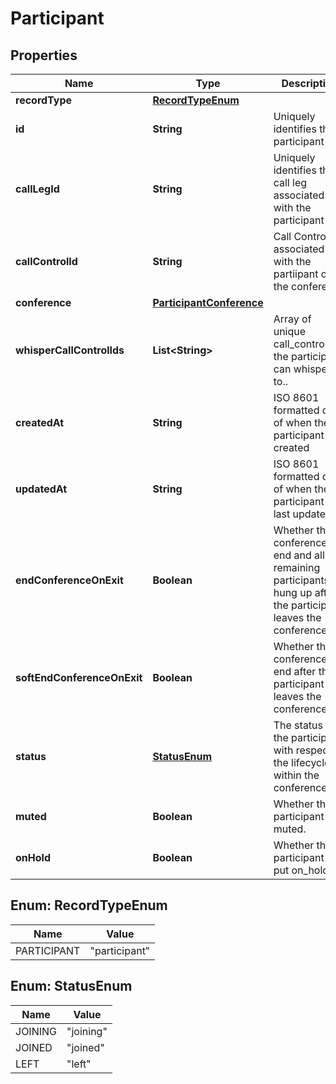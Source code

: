 

# Participant

## Properties

Name | Type | Description | Notes
------------ | ------------- | ------------- | -------------
**recordType** | [**RecordTypeEnum**](#RecordTypeEnum) |  | 
**id** | **String** | Uniquely identifies the participant | 
**callLegId** | **String** | Uniquely identifies the call leg associated with the participant | 
**callControlId** | **String** | Call Control ID associated with the partiipant of the conference | 
**conference** | [**ParticipantConference**](ParticipantConference.md) |  | 
**whisperCallControlIds** | **List&lt;String&gt;** | Array of unique call_control_ids the participant can whisper to.. | 
**createdAt** | **String** | ISO 8601 formatted date of when the participant was created | 
**updatedAt** | **String** | ISO 8601 formatted date of when the participant was last updated | 
**endConferenceOnExit** | **Boolean** | Whether the conference will end and all remaining participants be hung up after the participant leaves the conference. | 
**softEndConferenceOnExit** | **Boolean** | Whether the conference will end after the participant leaves the conference. | 
**status** | [**StatusEnum**](#StatusEnum) | The status of the participant with respect to the lifecycle within the conference | 
**muted** | **Boolean** | Whether the participant is muted. | 
**onHold** | **Boolean** | Whether the participant is put on_hold. | 



## Enum: RecordTypeEnum

Name | Value
---- | -----
PARTICIPANT | &quot;participant&quot;



## Enum: StatusEnum

Name | Value
---- | -----
JOINING | &quot;joining&quot;
JOINED | &quot;joined&quot;
LEFT | &quot;left&quot;



